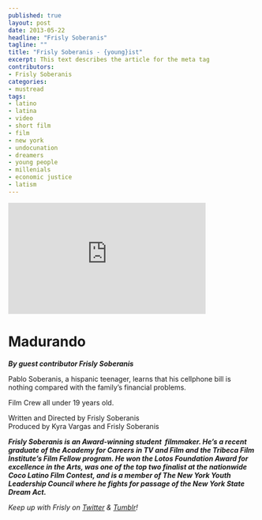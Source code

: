 ```yaml
---
published: true
layout: post
date: 2013-05-22
headline: "Frisly Soberanis"
tagline: ""
title: "Frisly Soberanis - {young}ist"
excerpt: This text describes the article for the meta tag
contributors: 
- Frisly Soberanis
categories:
- mustread
tags:
- latino
- latina
- video
- short film
- film
- new york
- undocunation
- dreamers
- young people
- millenials
- economic justice
- latism
---
```

<iframe width="400" height="225" src="http://www.youtube.com/embed/8ipgFEdacjE?wmode=transparent&autohide=1&egm=0&hd=1&iv_load_policy=3&modestbranding=1&rel=0&showinfo=0&showsearch=0" frameborder="0" allowfullscreen></iframe><br/><h1>Madurando</h1>
<p><em><strong>By guest contributor Frisly Soberanis</strong></em></p>
<p>Pablo Soberanis, a hispanic teenager, learns that his cellphone bill is nothing compared with the family&#8217;s financial problems.</p>
<p>Film Crew all under 19 years old.</p>
<p>Written and Directed by Frisly Soberanis <br/>Produced by Kyra Vargas and Frisly Soberanis</p>
<p><strong><em>Frisly Soberanis is an Award-winning student  filmmaker. He&#8217;s a recent graduate of the Academy for Careers in TV and Film and the Tribeca Film Institute&#8217;s Film Fellow program. He won the Lotos Foundation Award for excellence in the Arts, was one of the top two finalist at the nationwide Coco Latino Film Contest, and is a member of The New York Youth Leadership Council where he fights for passage of the New York State Dream Act.</em></strong></p>
<p><em>Keep up with Frisly on <a href="http://www.twitter.com/playfrisly" target="_blank">Twitter</a> &amp; <a href="http://playfrisly.tumblr.com" target="_blank">Tumblr</a>!<strong><br/></strong></em></p>

